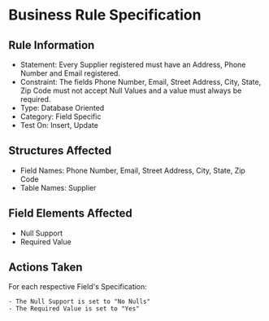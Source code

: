 # Business Rule Specification

## Rule Information

- Statement: Every Supplier registered must have an Address, Phone Number and Email registered.
- Constraint: The fields Phone Number, Email, Street Address, City, State, Zip Code must not accept Null Values and a value must always be required.
- Type: Database Oriented
- Category: Field Specific
- Test On: Insert, Update

## Structures Affected

- Field Names: Phone Number, Email, Street Address, City, State, Zip Code
- Table Names: Supplier

## Field Elements Affected

- Null Support
- Required Value

## Actions Taken

For each respective Field's Specification:

    - The Null Support is set to "No Nulls"
    - The Required Value is set to "Yes"
